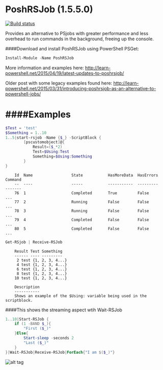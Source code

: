PoshRSJob (1.5.5.0)
===================

[![Build status](https://ci.appveyor.com/api/projects/status/svrd4ho4otugki24?svg=true)](https://ci.appveyor.com/project/proxb/poshrsjob)

Provides an alternative to PSjobs with greater performance and less overhead to run commands in the background, freeing up the console.

####Download and install PoshRSJob using PowerShell PSGet:
```PowerShell
Install-Module -Name PoshRSJob
```

More information and examples here: http://learn-powershell.net/2015/04/19/latest-updates-to-poshrsjob/

Older post with some legacy examples found here: http://learn-powershell.net/2015/03/31/introducing-poshrsjob-as-an-alternative-to-powershell-jobs/

####Examples
=================
```PowerShell
$Test = 'test'
$Something = 1..10
1..5|start-rsjob -Name {$_} -ScriptBlock {
        [pscustomobject]@{
            Result=($_*2)
            Test=$Using:Test
            Something=$Using:Something
        }
}            
```
        Id  Name                 State           HasMoreData  HasErrors    Command
        --  ----                 -----           -----------  ---------    -------
        76  1                    Completed       True         False        ...
        77  2                    Running         False        False        ...
        78  3                    Running         False        False        ...
        79  4                    Completed       False        False        ...
        80  5                    Completed       False        False        ...

```PowerShell
Get-RSjob | Receive-RSJob
```

        Result Test Something
        ------ ---- ---------
         2 test {1, 2, 3, 4...}
         4 test {1, 2, 3, 4...}
         6 test {1, 2, 3, 4...}
         8 test {1, 2, 3, 4...}
        10 test {1, 2, 3, 4...}
        
        Description
        -----------
        Shows an example of the $Using: variable being used in the scriptblock.

####This shows the streaming aspect wtih Wait-RSJob
```PowerShell
1..10|Start-RSJob {
    if (1 -BAND $_){
        "First ($_)"
    }Else{
        Start-sleep -seconds 2
        "Last ($_)"
    }
}|Wait-RSJob|Receive-RSJob|ForEach{"I am $($_)"}
```
![alt tag](https://github.com/proxb/PoshRSJob/blob/master/Images/RSJobStreamingExample.gif)
